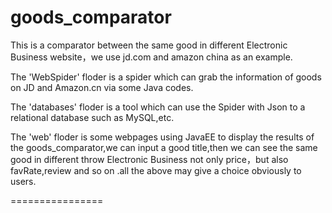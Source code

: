 goods_comparator
================

This is a comparator between the same good in different Electronic Business website，we use jd.com and amazon china as an example.

The 'WebSpider' floder is a spider which can grab the information of goods on JD and Amazon.cn via some Java codes.

The 'databases' floder is a tool which can use the Spider with Json to a relational database such as MySQL,etc.

The 'web' floder is some webpages using JavaEE to display the results of the goods_comparator,we can input a good title,then we can see the same good in different throw Electronic Business not only price，but also favRate,review and so on .all the above may give a choice obviously to users.

================